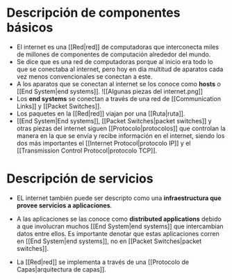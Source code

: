 # Descripción de componentes básicos

- El internet es una [[Red|red]] de computadoras que interconecta miles de millones de componentes de computación alrededor del mundo.
- Se dice que es una red de computadoras porque al inicio era todo lo que se conectaba al internet, pero hoy en día multitud de aparatos cada vez menos convencionales se conectan a este.
- A los aparatos que se conectan al internet se los conoce como **hosts** o [[End System|end systems]].
![[Algunas piezas del internet.png]]
- Los **end systems** se conectan a través de una red de [[Communication Links]] y [[Packet Switches]].
- Los paquetes en la [[Red|red]] viajan por una [[Ruta|ruta]].
- [[End System|End systems]], [[Packet Switches|packet switches]] y otras piezas del internet siguen [[Protocolo|protocolos]] que controlan la manera en la que se envía y recibe información en el internet, siendo los dos más importantes el [[Internet Protocol|protocolo IP]] y el [[Transmission Control Protocol|protocolo TCP]].

# Descripción de servicios

- EL internet también puede ser descripto como una **infraestructura que provee servicios a aplicaciones**.
- A las aplicaciones se las conoce como **distributed applications** debido a que involucran muchos [[End System|end systems]] que intercambian datos entre ellos. Es importante denotar que estas aplicaciones corren en [[End System|end systems]], no en [[Packet Switches|packet switches]].

- La [[Red|red]] se implementa a través de una [[Protocolo de Capas|arquitectura de capas]].